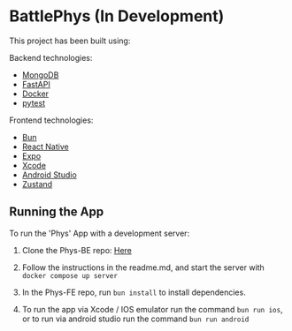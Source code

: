 # BattlePhys (**In Development**)

This project has been built using:

Backend technologies:

- [MongoDB](https://www.mongodb.com/docs/manual/administration/install-community/)
- [FastAPI](https://fastapi.tiangolo.com/tutorial/)
- [Docker](https://docs.docker.com/get-started/overview/)
- [pytest](https://docs.pytest.org/en/8.2.x/getting-started.html)

Frontend technologies:

- [Bun](https://bun.sh/docs)
- [React Native](https://reactnative.dev/docs/environment-setup)
- [Expo](https://docs.expo.dev/get-started/set-up-your-environment/)
- [Xcode](https://www.freecodecamp.org/news/how-to-download-and-install-xcode/)
- [Android Studio](https://developer.android.com/studio)
- [Zustand](https://zustand-demo.pmnd.rs/)


## Running the App

To run the 'Phys' App with a development server:

1. Clone the Phys-BE repo: [Here](https://github.com/Kieran-McDonagh/Phys-BE)

2. Follow the instructions in the readme.md, and start the server with `docker compose up server`

3. In the Phys-FE repo, run `bun install` to install dependencies.

4. To run the app via Xcode / IOS emulator run the command `bun run ios`, or to run via android studio run the command `bun run android`
